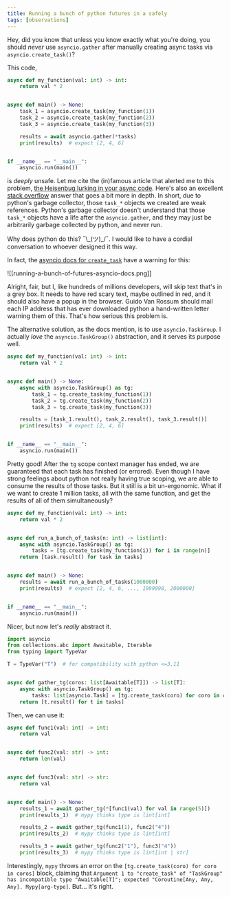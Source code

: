 ```yaml
---
title: Running a bunch of python futures in a safely
tags: [observations]
---
```


Hey, did you know that unless you know exactly what you're doing, you should _never_ use `asyncio.gather` after manually creating async tasks via `asyncio.create_task()`?

This code,

```python
async def my_function(val: int) -> int:
    return val * 2


async def main() -> None:
    task_1 = asyncio.create_task(my_function(1))
    task_2 = asyncio.create_task(my_function(2))
    task_3 = asyncio.create_task(my_function(3))

    results = await asyncio.gather(*tasks)
    print(results)  # expect [2, 4, 6]


if __name__ == "__main__":
    asyncio.run(main())
```

is _deeply_ unsafe. Let me cite the (in)famous article that alerted me to this problem, [the Heisenbug lurking in your async code](https://textual.textualize.io/blog/2023/02/11/the-heisenbug-lurking-in-your-async-code/). Here's also an excellent [stack overflow](https://stackoverflow.com/a/76823668/21551208) answer that goes a bit more in depth. In short, due to python's garbage collector, those `task_*` objects we created are weak references. Python's garbage collector doesn't understand that those `task_*` objects have a life after the `asyncio.gather`, and they may just be arbitrarily garbage collected by python, and never run.

Why does python do this? ¯\\\_(ツ)\_/¯. I would like to have a cordial conversation to whoever designed it this way.

In fact, the [asyncio docs for `create_task`](https://docs.python.org/3/library/asyncio-task.html#asyncio.create_task) have a warning for this:

![[running-a-bunch-of-futures-asyncio-docs.png]]

Alright, fair, but I, like hundreds of millions developers, will skip text that's in a grey box. It needs to have red scary text, maybe outlined in red, and it should also have a popup in the browser. Guido Van Rossum should mail each IP address that has ever downloaded python a hand-written letter warning them of this. That's how serious this problem is.

The alternative solution, as the docs mention, is to use `asyncio.TaskGroup`. I actually _love_ the `asyncio.TaskGroup()` abstraction, and it serves its purpose well.

```python
async def my_function(val: int) -> int:
    return val * 2


async def main() -> None:
    async with asyncio.TaskGroup() as tg:
        task_1 = tg.create_task(my_function(1))
        task_2 = tg.create_task(my_function(2))
        task_3 = tg.create_task(my_function(3))

    results = [task_1.result(), task_2.result(), task_3.result()]
    print(results)  # expect [2, 4, 6]


if __name__ == "__main__":
    asyncio.run(main())
```

Pretty good! After the `tg` scope context manager has ended, we are guaranteed that each task has finished (or errored). Even though I have strong feelings about python not really having true scoping, we are able to consume the results of those tasks. But it still is a bit un-ergonomic. What if we want to create 1 million tasks, all with the same function, and get the results of all of them simultaneously?

```python
async def my_function(val: int) -> int:
    return val * 2


async def run_a_bunch_of_tasks(n: int) -> list[int]:
    async with asyncio.TaskGroup() as tg:
        tasks = [tg.create_task(my_function(i)) for i in range(n)]
    return [task.result() for task in tasks]


async def main() -> None:
    results = await run_a_bunch_of_tasks(1000000)
    print(results)  # expect [2, 4, 6, ..., 1999998, 2000000]


if __name__ == "__main__":
    asyncio.run(main())
```

Nicer, but now let's _really_ abstract it.

```python
import asyncio
from collections.abc import Awaitable, Iterable
from typing import TypeVar

T = TypeVar("T")  # for compatibility with python <=3.11


async def gather_tg(coros: list[Awaitable[T]]) -> list[T]:
    async with asyncio.TaskGroup() as tg:
        tasks: list[asyncio.Task] = [tg.create_task(coro) for coro in coros]
    return [t.result() for t in tasks]
```

Then, we can use it:

```python
async def func1(val: int) -> int:
    return val


async def func2(val: str) -> int:
    return len(val)


async def func3(val: str) -> str:
    return val


async def main() -> None:
    results_1 = await gather_tg(*[func1(val) for val in range(5)])
    print(results_1)  # mypy thinks type is lint[int]

    results_2 = await gather_tg(func1(1), func2("4"))
    print(results_2)  # mypy thinks type is lint[int]

    results_3 = await gather_tg(func2("1"), func3("4"))
    print(results_3)  # mypy thinks type is lint[int | str]
```

Interestingly, `mypy` throws an error on the `[tg.create_task(coro) for coro in coros]` block, claiming that `Argument 1 to "create_task" of "TaskGroup" has incompatible type "Awaitable[T]"; expected "Coroutine[Any, Any, Any]. Mypy[arg-type]`. But... it's right.

